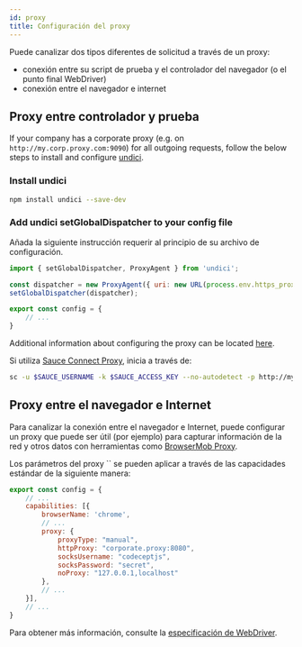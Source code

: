 ```yaml
---
id: proxy
title: Configuración del proxy
---
```


Puede canalizar dos tipos diferentes de solicitud a través de un proxy:

- conexión entre su script de prueba y el controlador del navegador (o el punto final WebDriver)
- conexión entre el navegador e internet

## Proxy entre controlador y prueba

If your company has a corporate proxy (e.g. on `http://my.corp.proxy.com:9090`) for all outgoing requests, follow the below steps to install and configure [undici](https://github.com/nodejs/undici).

### Install undici

```bash npm2yarn
npm install undici --save-dev
```

### Add undici setGlobalDispatcher to your config file

Añada la siguiente instrucción requerir al principio de su archivo de configuración.

```js title="wdio.conf.js"
import { setGlobalDispatcher, ProxyAgent } from 'undici';

const dispatcher = new ProxyAgent({ uri: new URL(process.env.https_proxy).toString() });
setGlobalDispatcher(dispatcher);

export const config = {
    // ...
}
```
Additional information about configuring the proxy can be located [here](https://github.com/nodejs/undici/blob/main/docs/docs/api/ProxyAgent.md).

Si utiliza [Sauce Connect Proxy](https://docs.saucelabs.com/secure-connections/#sauce-connect-proxy), inicia a través de:

```sh
sc -u $SAUCE_USERNAME -k $SAUCE_ACCESS_KEY --no-autodetect -p http://my.corp.proxy.com:9090
```

## Proxy entre el navegador e Internet

Para canalizar la conexión entre el navegador e Internet, puede configurar un proxy que puede ser útil (por ejemplo) para capturar información de la red y otros datos con herramientas como [BrowserMob Proxy](https://github.com/lightbody/browsermob-proxy).

Los parámetros del proxy `` se pueden aplicar a través de las capacidades estándar de la siguiente manera:

```js title="wdio.conf.js"
export const config = {
    // ...
    capabilities: [{
        browserName: 'chrome',
        // ...
        proxy: {
            proxyType: "manual",
            httpProxy: "corporate.proxy:8080",
            socksUsername: "codeceptjs",
            socksPassword: "secret",
            noProxy: "127.0.0.1,localhost"
        },
        // ...
    }],
    // ...
}
```

Para obtener más información, consulte la [especificación de WebDriver](https://w3c.github.io/webdriver/#proxy).
